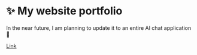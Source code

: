 # ✨ My website portfolio

In the near future, I am planning to update it to an entire AI chat application 🤖

[Link](https://grafgooseman.github.io/portfolio/)

